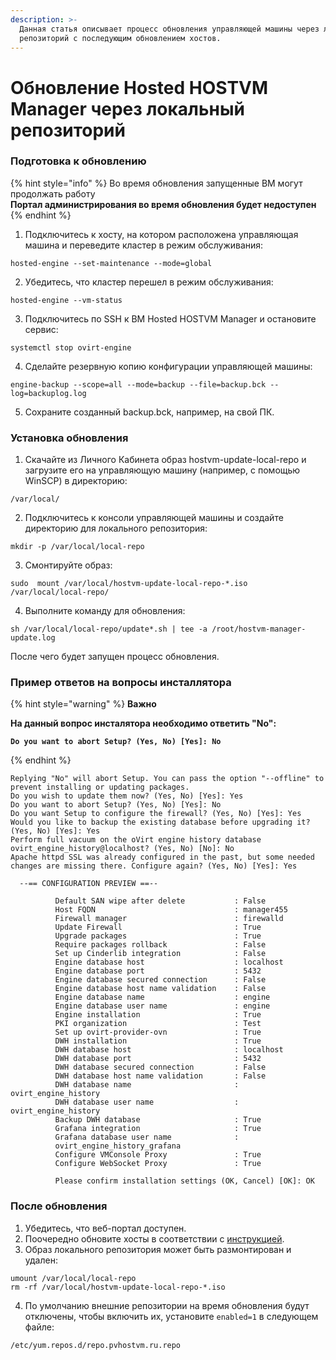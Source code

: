 ```yaml
---
description: >-
  Данная статья описывает процесс обновления управляющей машины через локальный
  репозиторий с последующим обновлением хостов.
---
```


# Обновление Hosted HOSTVM Manager через локальный репозиторий

### Подготовка к обновлению

{% hint style="info" %}
Во время обновления запущенные ВМ могут продолжать работу \
**Портал администрирования во время обновления будет недоступен**
{% endhint %}

1. Подключитесь к хосту, на котором расположена управляющая машина и переведите кластер в режим обслуживания:

```
hosted-engine --set-maintenance --mode=global
```

2. Убедитесь, что кластер перешел в режим обслуживания:

```
hosted-engine --vm-status
```

3. Подключитесь по SSH к ВМ Hosted HOSTVM Manager и остановите сервис:

```
systemctl stop ovirt-engine
```

4. Сделайте резервную копию конфигурации управляющей машины:

```
engine-backup --scope=all --mode=backup --file=backup.bck --log=backuplog.log
```

5. Сохраните созданный backup.bck, например, на свой ПК.

### Установка обновления

1. Скачайте из Личного Кабинета образ hostvm-update-local-repo и загрузите его на управляющую машину (например, с помощью WinSCP) в директорию:

```
/var/local/
```

2. Подключитесь к консоли управляющей машины и создайте директорию для локального репозитория:

```
mkdir -p /var/local/local-repo
```

3. Смонтируйте образ:

```
sudo  mount /var/local/hostvm-update-local-repo-*.iso /var/local/local-repo/
```

4. Выполните команду для обновления:

```
sh /var/local/local-repo/update*.sh | tee -a /root/hostvm-manager-update.log
```

После чего будет запущен процесс обновления.

### Пример ответов на вопросы инсталлятора

{% hint style="warning" %}
**Важно**

**На данный вопрос инсталятора необходимо ответить "No":**

<pre><code><strong>Do you want to abort Setup? (Yes, No) [Yes]: No
</strong></code></pre>
{% endhint %}

```
Replying "No" will abort Setup. You can pass the option "--offline" to prevent installing or updating packages.
Do you wish to update them now? (Yes, No) [Yes]: Yes
Do you want to abort Setup? (Yes, No) [Yes]: No
Do you want Setup to configure the firewall? (Yes, No) [Yes]: Yes
Would you like to backup the existing database before upgrading it? (Yes, No) [Yes]: Yes
Perform full vacuum on the oVirt engine history database ovirt_engine_history@localhost? (Yes, No) [No]: No
Apache httpd SSL was already configured in the past, but some needed changes are missing there. Configure again? (Yes, No) [Yes]: Yes  

  --== CONFIGURATION PREVIEW ==--
         
          Default SAN wipe after delete           : False
          Host FQDN                               : manager455
          Firewall manager                        : firewalld
          Update Firewall                         : True
          Upgrade packages                        : True
          Require packages rollback               : False
          Set up Cinderlib integration            : False
          Engine database host                    : localhost
          Engine database port                    : 5432
          Engine database secured connection      : False
          Engine database host name validation    : False
          Engine database name                    : engine
          Engine database user name               : engine
          Engine installation                     : True
          PKI organization                        : Test
          Set up ovirt-provider-ovn               : True
          DWH installation                        : True
          DWH database host                       : localhost
          DWH database port                       : 5432
          DWH database secured connection         : False
          DWH database host name validation       : False
          DWH database name                       : ovirt_engine_history
          DWH database user name                  : ovirt_engine_history
          Backup DWH database                     : True
          Grafana integration                     : True
          Grafana database user name              :
          ovirt_engine_history_grafana
          Configure VMConsole Proxy               : True
          Configure WebSocket Proxy               : True
         
          Please confirm installation settings (OK, Cancel) [OK]: OK
```

### После обновления

1. Убедитесь, что веб-портал доступен.
2. Поочередно обновите хосты в соответствии с [инструкцией](obnovlenie-hostvm-node.md).
3. Образ локального репозитория может быть размонтирован и удален:

```
umount /var/local/local-repo
rm -rf /var/local/hostvm-update-local-repo-*.iso
```

4. По умолчанию внешние репозитории на время обновления будут отключены, чтобы включить их, установите `enabled=1`  в следующем файле:

```
/etc/yum.repos.d/repo.pvhostvm.ru.repo
```
